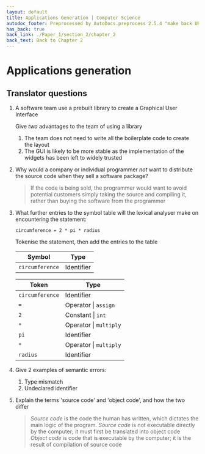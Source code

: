 ```yaml
---
layout: default
title: Applications Generation | Computer Science
autodoc_footer: Preprocessed by AutoDocs.preprocess 2.5.4 "make back URLs relative" ⓒ Starwort, 2020
has_back: true
back_link: ./Paper_1/section_2/chapter_2
back_text: Back to Chapter 2
---
```


# Applications generation

## Translator questions

1. A software team use a prebuilt library to create a Graphical User Interface

   Give *two* advantages to the team of using a library
   1. The team does not need to write all the boilerplate code to create the layout
   2. The GUI is likely to be more stable as the implementation of the widgets has been left to widely trusted
2. Why would a company or individual programmer *not* want to distribute the source code when they sell a software package?
   > If the code is being sold, the programmer would want to avoid potential customers simply taking the source and compiling it, rather than buying the software from the programmer
3. What further entries to the symbol table will the lexical analyser make on encountering the statement:

   ```
   circumference = 2 * pi * radius
   ```

   Tokenise the statement, then add the entries to the table

   | Symbol          | Type       |
   | --------------- | ---------- |
   | `circumference` | Identifier |

   | Token           | Type                   |
   | --------------- | ---------------------- |
   | `circumference` | Identifier             |
   | `=`             | Operator \| `assign`   |
   | `2`             | Constant \| `int`      |
   | `*`             | Operator \| `multiply` |
   | `pi`            | Identifier             |
   | `*`             | Operator \| `multiply` |
   | `radius`        | Identifier             |

4. Give 2 examples of semantic errors:
   1. Type mismatch
   2. Undeclared identifier
5. Explain the terms 'source code' and 'object code', and how the two differ

   > *Source code* is the code the human has written, which dictates the main logic of the program. *Source code* is not executable directly by the computer; it must first be translated into object code  
   > *Object code* is code that is executable by the computer; it is the result of compilation of source code
